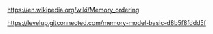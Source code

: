 https://en.wikipedia.org/wiki/Memory_ordering

https://levelup.gitconnected.com/memory-model-basic-d8b5f8fddd5f